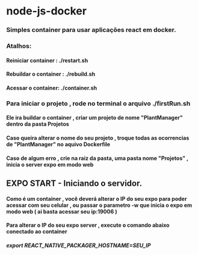 # node-js-docker
### Simples container para usar aplicações react em docker.

### Atalhos: 
#### Reiniciar container : ./restart.sh
#### Rebuildar o container : ./rebuild.sh
#### Acessar o container: ./container.sh
### Para iniciar o projeto , rode no terminal o arquivo ./firstRun.sh
#### Ele ira buildar o container , criar um projeto de nome "PlantManager" dentro da pasta Projetos
#### Caso queira alterar o nome do seu projeto , troque todas as ocorrencias de "PlantManager" no aquivo Dockerfile
#### Caso de algum erro , crie na raiz da pasta, uma pasta nome "Projetos" , inicia o server expo em modo web

## EXPO START - Iniciando o servidor.
#### Como é um container , você deverá alterar o IP do seu expo para poder acessar com seu celular , ou passar o parametro -w que inicia o expo em modo web ( ai basta acessar seu ip:19006 )
#### Para alterar o IP do seu expo server , execute o comando abaixo conectado ao container
##### export REACT_NATIVE_PACKAGER_HOSTNAME=SEU_IP
